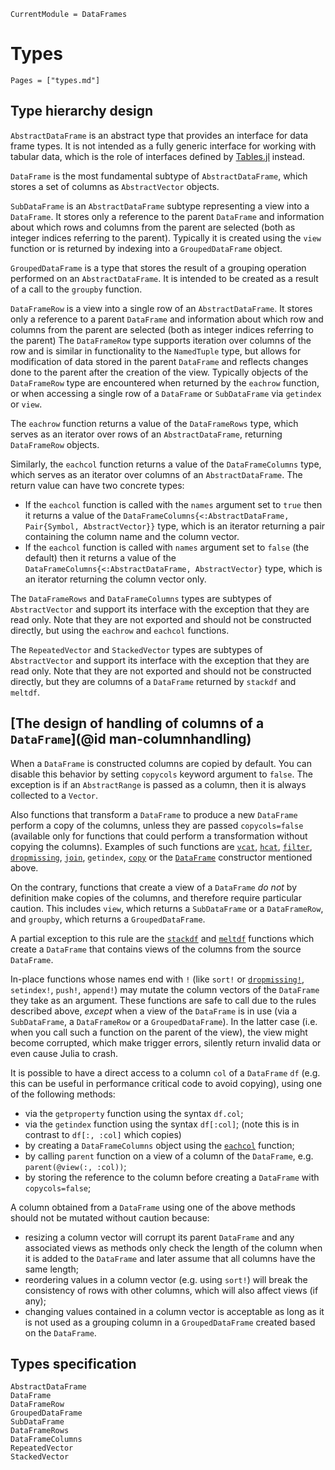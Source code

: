 
```@meta
CurrentModule = DataFrames
```

# Types

```@index
Pages = ["types.md"]
```

## Type hierarchy design

`AbstractDataFrame` is an abstract type that provides an interface for data frame types.
It is not intended as a fully generic interface for working with tabular data, which is the role of
interfaces defined by [Tables.jl](https://github.com/JuliaData/Tables.jl/) instead.

`DataFrame` is the most fundamental subtype of `AbstractDataFrame`, which stores a set of columns
as `AbstractVector` objects.

`SubDataFrame` is an `AbstractDataFrame` subtype representing a view into a `DataFrame`.
It stores only a reference to the parent `DataFrame` and information about which rows and columns
from the parent are selected (both as integer indices referring to the parent).
Typically it is created using the `view` function or is returned by indexing into a `GroupedDataFrame` object.

`GroupedDataFrame` is a type that stores the result of a  grouping operation performed on an `AbstractDataFrame`.
It is intended to be created as a result of a call to the `groupby` function.

`DataFrameRow` is a view into a single row of an `AbstractDataFrame`. It stores only a reference
to a parent `DataFrame` and information about which row and columns from the parent are selected
(both as integer indices referring to the parent)
The `DataFrameRow` type supports iteration over columns of the row and is similar in functionality to
the `NamedTuple` type, but allows for modification of data stored in the parent `DataFrame`
and reflects changes done to the parent after the creation of the view.
Typically objects of the `DataFrameRow` type are encountered when returned by the `eachrow` function,
or when accessing a single row of a `DataFrame` or `SubDataFrame` via `getindex` or `view`.

The `eachrow` function returns a value of the `DataFrameRows` type, which
serves as an iterator over rows of an `AbstractDataFrame`, returning `DataFrameRow` objects.

Similarly, the `eachcol` function returns a value of the `DataFrameColumns` type, which
serves as an iterator over columns of an `AbstractDataFrame`.
The return value can have two concrete types:

* If the `eachcol` function is called with the `names` argument set to `true` then it returns a value of the
  `DataFrameColumns{<:AbstractDataFrame, Pair{Symbol, AbstractVector}}` type, which is an
  iterator returning a pair containing the column name and the column vector.
* If the `eachcol` function is called with `names` argument set to `false` (the default) then it returns a value of the
  `DataFrameColumns{<:AbstractDataFrame, AbstractVector}` type, which is an
  iterator returning the column vector only.

The `DataFrameRows` and `DataFrameColumns` types are subtypes of `AbstractVector` and support its interface
with the exception that they are read only. Note that they are not exported and should not be constructed directly,
but using the `eachrow` and `eachcol` functions.

The `RepeatedVector` and `StackedVector` types are subtypes of `AbstractVector` and support its interface
with the exception that they are read only. Note that they are not exported and should not be constructed directly,
but they are columns of a `DataFrame` returned by `stackdf` and `meltdf`.

## [The design of handling of columns of a `DataFrame`](@id man-columnhandling)

When a `DataFrame` is constructed columns are copied by default. You can disable
this behavior by setting `copycols` keyword argument to `false`. The exception is
if an `AbstractRange` is passed as a column, then it is always collected to a `Vector`.

Also functions that transform a `DataFrame` to produce a new `DataFrame` perform a copy of the columns,
unless they are passed `copycols=false` (available only for functions
that could perform a transformation without copying the columns). Examples of such functions are [`vcat`](@ref),
[`hcat`](@ref), [`filter`](@ref), [`dropmissing`](@ref), [`join`](@ref), `getindex`,
[`copy`](@ref) or the [`DataFrame`](@ref) constructor mentioned above.

On the contrary, functions that create a view of a `DataFrame` *do not* by definition make copies of
the columns, and therefore require particular caution. This includes `view`, which returns
a `SubDataFrame` or a `DataFrameRow`, and `groupby`, which returns a `GroupedDataFrame`.

A partial exception to this rule are the [`stackdf`](@ref) and [`meltdf`](@ref) functions which
create a `DataFrame` that contains views of the columns from the source `DataFrame`.

In-place functions whose names end with `!` (like `sort!` or [`dropmissing!`](@ref),
`setindex!`, `push!`, `append!`) may mutate the column vectors of the `DataFrame` they take
as an argument. These functions are safe to call due to the rules described above,
*except* when a view of the `DataFrame` is in use (via a `SubDataFrame`, a `DataFrameRow`
or a `GroupedDataFrame`). In the latter case (i.e. when you call such a function on the parent of the view),
the view might become corrupted, which make trigger errors, silently return invalid data or even cause Julia to crash.

It is possible to have a direct access to a column `col` of a `DataFrame` `df`
(e.g. this can be useful in performance critical code to avoid copying),
using one of the following methods:

* via the `getproperty` function using the syntax `df.col`;
* via the `getindex` function using the syntax `df[:col]`; (note this is in contrast to `df[:, :col]` which copies)
* by creating a `DataFrameColumns` object using the [`eachcol`](@ref) function;
* by calling `parent` function on a view of a column of the `DataFrame`, e.g. `parent(@view(:, :col))`;
* by storing the reference to the column before creating a `DataFrame` with `copycols=false`;

A column obtained from a `DataFrame` using one of the above methods should not be mutated
without caution because:

* resizing a column vector will corrupt its parent `DataFrame` and any associated views
  as methods only check the length of the column when it is added
  to the `DataFrame` and later assume that all columns have the same length;
* reordering values in a column vector (e.g. using `sort!`) will break the consistency of rows
  with other columns, which will also affect views (if any);
* changing values contained in a column vector is acceptable as long as it is not used as
  a grouping column in a `GroupedDataFrame` created based on the `DataFrame`.

## Types specification

```@docs
AbstractDataFrame
DataFrame
DataFrameRow
GroupedDataFrame
SubDataFrame
DataFrameRows
DataFrameColumns
RepeatedVector
StackedVector
```

